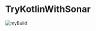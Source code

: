 # TryKotlinWithSonar

![myBuild](https://github.com/welldoer/TryKotlinWithSonar/workflows/myBuild/badge.svg)